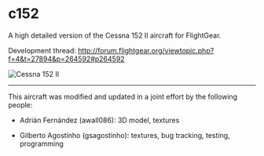 c152
====

A high detailed version of the Cessna 152 II aircraft for FlightGear.

Development thread: http://forum.flightgear.org/viewtopic.php?f=4&t=27894&p=264592#p264592

![Cessna 152 II](http://i68.tinypic.com/2cz8vmh.png)

---

This aircraft was modified and updated in a joint effort by the following people:

* Adrián Fernández (awall086): 3D model, textures

* Gilberto Agostinho (gsagostinho): textures, bug tracking, testing, programming

